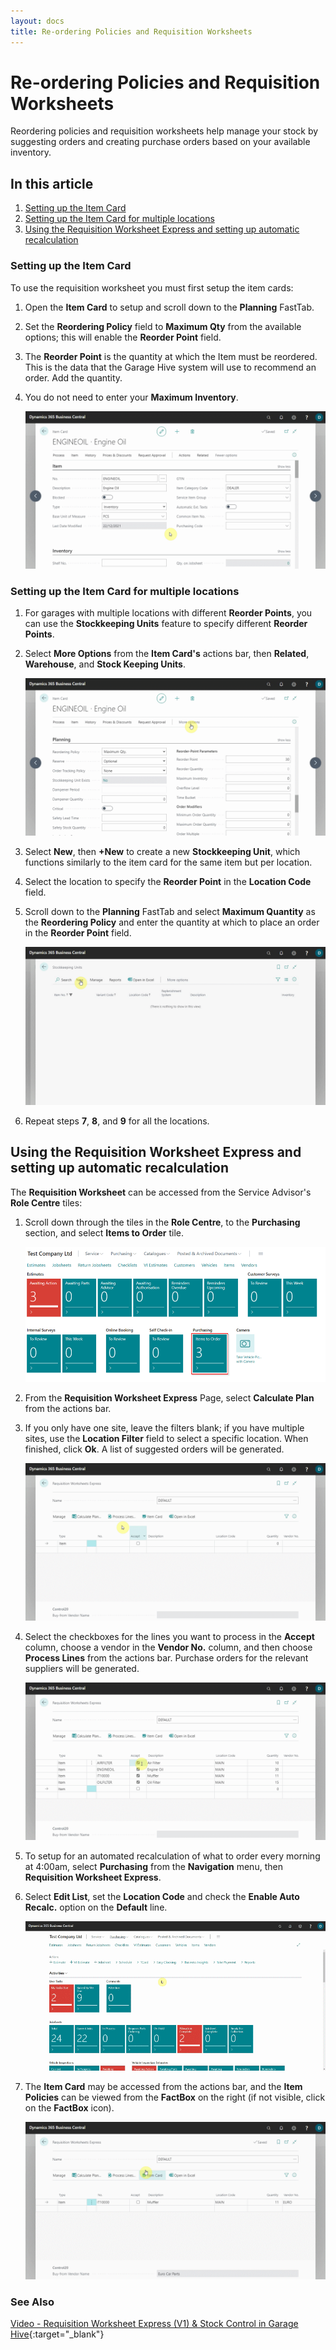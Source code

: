 ```yaml
---
layout: docs
title: Re-ordering Policies and Requisition Worksheets
---
```

# Re-ordering Policies and Requisition Worksheets
Reordering policies and requisition worksheets help manage your stock by suggesting orders and creating purchase orders based on your available inventory.

## In this article
1. [Setting up the Item Card](#setting-up-the-item-card)
2. [Setting up the Item Card for multiple locations](#setting-up-the-item-card-for-multiple-locations)
3. [Using the Requisition Worksheet Express and setting up automatic recalculation](#using-the-requisition-worksheet-express-and-setting-up-automatic-recalculation)

### Setting up the Item Card
To use the requisition worksheet you must first setup the item cards:
1. Open the **Item Card** to setup and scroll down to the **Planning** FastTab. 
2. Set the **Reordering Policy** field to **Maximum Qty** from the available options; this will enable the **Reorder Point** field.
3. The **Reorder Point** is the quantity at which the Item must be reordered. This is the data that the Garage Hive system will use to recommend an order. Add the quantity.
4. You do not need to enter your **Maximum Inventory**. 

   ![](media/garagehive-requisition-worksheet1.gif)

### Setting up the Item Card for multiple locations
1. For garages with multiple locations with different **Reorder Points**, you can use the **Stockkeeping Units** feature to specify different **Reorder Points**.
2. Select **More Options** from the **Item Card's** actions bar, then **Related**, **Warehouse**, and **Stock Keeping Units**.

   ![](media/garagehive-requisition-worksheet2.gif)

7. Select **New**, then **+New** to create a new **Stockkeeping Unit**, which functions similarly to the item card for the same item but per location.
8. Select the location to specify the **Reorder Point** in the **Location Code** field.
9. Scroll down to the **Planning** FastTab and select **Maximum Quantity** as the **Reordering Policy** and enter the quantity at which to place an order in the **Reorder Point** field.

   ![](media/garagehive-requisition-worksheet3.gif)

10. Repeat steps **7**, **8**, and **9** for all the locations.

## Using the Requisition Worksheet Express and setting up automatic recalculation
The **Requisition Worksheet** can be accessed from the Service Advisor's **Role Centre** tiles:
1. Scroll down through the tiles in the **Role Centre**, to the **Purchasing** section, and select **Items to Order** tile.

   ![](media/garagehive-requisition-worksheet4.png)

2. From the **Requisition Worksheet Express** Page, select **Calculate Plan** from the actions bar.
3. If you only have one site, leave the filters blank; if you have multiple sites, use the **Location Filter** field to select a specific location. When finished, click **Ok**. A list of suggested orders will be generated.

   ![](media/garagehive-requisition-worksheet5.gif) 

7. Select the checkboxes for the lines you want to process in the **Accept** column, choose a vendor in the **Vendor No.** column, and then choose **Process Lines** from the actions bar. Purchase orders for the relevant suppliers will be generated.

   ![](media/garagehive-requisition-worksheet6.gif)

5. To setup for an automated recalculation of what to order every morning at 4:00am, select **Purchasing** from the **Navigation** menu, then **Requisition Worksheet Express**.
6. Select **Edit List**, set the **Location Code** and check the **Enable Auto Recalc.** option on the **Default** line.

   ![](media/garagehive-requisition-worksheet6a.gif)

7. The **Item Card** may be accessed from the actions bar, and the **Item Policies** can be viewed from the **FactBox** on the right (if not visible, click on the **FactBox** icon).

   ![](media/garagehive-requisition-worksheet7.gif)


### **See Also**

[Video - Requisition Worksheet Express (V1) & Stock Control in Garage Hive](https://www.youtube.com/watch?v=-RptpsLg2kk){:target="_blank"}
